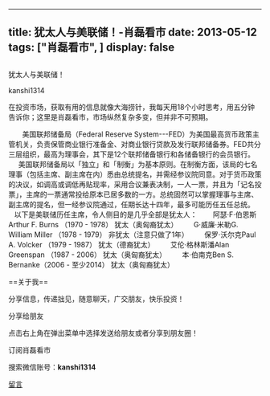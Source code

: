 
---
title:  犹太人与美联储！-肖磊看市
date: 2013-05-12
tags: ["肖磊看市", ]
display: false
---


## 



犹太人与美联储！




kanshi1314




在投资市场，获取有用的信息就像大海捞针，我每天用18个小时思考，用五分钟告诉你；这里是肖磊看市，市场纵然复杂多变，但并非不可预期。


 &nbsp; &nbsp; &nbsp; &nbsp;美国联邦储备局（Federal Reserve System---FED）为美国最高货币政策主管机关，负责保管商业银行准备金、对商业银行贷款及发行联邦储备券。FED共分三层组织，最高为理事会，其下是12个联邦储备银行和各储备银行的会员银行。 &nbsp; &nbsp; &nbsp; &nbsp;美国联邦储备局以「独立」和「制衡」为基本原则。在制衡方面，该局的七名理事（包括主席、副主席在内）悉由总统提名，并需经参议院同意。对于货币政策的决议，如调高或调低再贴现率，采用合议兼表决制，一人一票，并且为「记名投票」，主席的一票通常投给原本已居多数的一方。总统固然可以掌握理事与主席、副主席的提名，但一经参议院通过，任期长达十四年，最多可能历任五任总统。&nbsp; &nbsp; &nbsp; &nbsp;以下是美联储历任主席，令人侧目的是几乎全部是犹太人： &nbsp; &nbsp; &nbsp; &nbsp;阿瑟·F·伯恩斯Arthur F. Burns （1970 - 1978） 犹太（奥匈裔犹太） &nbsp; &nbsp; &nbsp; &nbsp;G·威廉·米勒G. William Miller （1978 - 1979） 非犹太（注意只做了1年） &nbsp; &nbsp; &nbsp; &nbsp;保罗·沃尔克Paul A. Volcker （1979 - 1987） 犹太（德裔犹太） &nbsp; &nbsp; &nbsp; &nbsp;艾伦·格林斯潘Alan Greenspan （1987 - 2006） 犹太（奥匈裔犹太） &nbsp; &nbsp; &nbsp; &nbsp;本·伯南克Ben S. Bernanke（2006 - 至少2014） 犹太（奥匈裔犹太）

 

 

 

 

 

 

==关于我== 

分享信息，传递拙见，随意聊天，广交朋友，快乐投资！

 

分享给朋友

点击右上角在弹出菜单中选择发送给朋友或者分享到朋友圈！　

 

订阅肖磊看市

搜索微信账号：**kanshi1314**

 









[留言](javascript:;)


